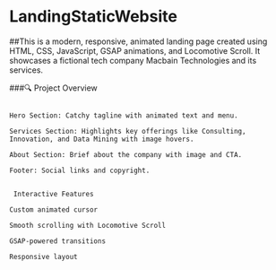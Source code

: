 # LandingStaticWebsite


##This is a modern, responsive, animated landing page created using HTML, CSS, JavaScript, GSAP animations, and Locomotive Scroll. It showcases a fictional tech company Macbain Technologies and its services.

###🔍 Project Overview

```The landing page contains the following sections:

Hero Section: Catchy tagline with animated text and menu.

Services Section: Highlights key offerings like Consulting, Innovation, and Data Mining with image hovers.

About Section: Brief about the company with image and CTA.

Footer: Social links and copyright.


 Interactive Features

Custom animated cursor

Smooth scrolling with Locomotive Scroll

GSAP-powered transitions

Responsive layout    
